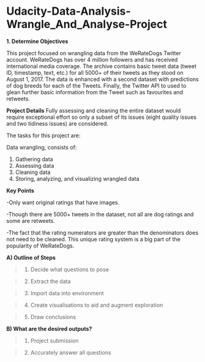 
# Udacity-Data-Analysis-Wrangle_And_Analyse-Project

 **1. Determine Objectives**

This project focused on wrangling data from the WeRateDogs Twitter account. WeRateDogs has over 4 million followers and has received international media coverage. 
The archive contains basic tweet data (tweet ID, timestamp, text, etc.) for all 5000+ of their tweets as they stood on August 1, 2017. The data is enhanced with a second dataset with predictions of dog breeds for each of the Tweets. Finally, the Twitter API to used to glean further basic information from the Tweet such as favourites and retweets. 

**Project Details**
Fully assessing and cleaning the entire dataset would require exceptional effort so only a subset of its issues (eight quality issues and two tidiness issues) are considered.


The tasks for this project are:


Data wrangling, consists of:
1. Gathering data
2. Assessing data
3. Cleaning data
4. Storing, analyzing, and visualizing wrangled data

**Key Points**

-Only want original ratings that have images. 

-Though there are 5000+ tweets in the dataset, not all are dog ratings and some are retweets.

-The fact that the rating numerators are greater than the denominators does not need to be cleaned. This unique rating system is a big part of the popularity of WeRateDogs.

**A) Outline of Steps** 

>1. Decide what questions to pose

>2. Extract the data  

>3. Import data into environment  

>4. Create visualisations to aid and augment exploration 

>5. Draw conclusions


**B) What are the desired outputs?** 

>1. Project submission 

>2. Accurately answer all questions 
